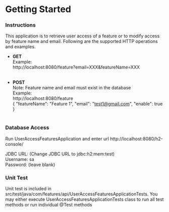 # Getting Started

### Instructions
This application is to retrieve user access of a feature or to modify access by feature name and email. Following are the supported HTTP operations and examples.

* **GET**<br/>
  Example: <br/>
  http://localhost:8080/feature?email=XXX&featureName=XXX
  <br/><br/>

* **POST**<br/>
  Note: Feature name and email must exist in the database <br/>
  Example: <br/>
  http://localhost:8080/feature <br/>
  {
  "featureName": "Feature 1",
  "email": "test1@gmail.com",
  "enable": true
  } <br/><br/>

### Database Access
Run UserAccessFeaturesApplication and enter url http://localhost:8080/h2-console/

JDBC URL: (Change JDBC URL to jdbc:h2:mem:test) <br/>
Username: sa <br/>
Password: (leave blank) <br/>

### Unit Test
Unit test is included in src/test/java/com/features/api/UserAccessFeaturesApplicationTests. You may either execute UserAccessFeaturesApplicationTests class to run all test methods or run individual @Test methods